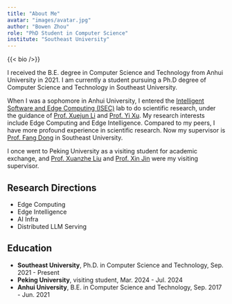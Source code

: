 ```yaml
---
title: "About Me"
avatar: "images/avatar.jpg"
author: "Bowen Zhou"
role: "PhD Student in Computer Science"
institute: "Southeast University"
---
```


{{< bio />}}

I received the B.E. degree in Computer Science and Technology from Anhui University in 2021. I am currently a student pursuing a Ph.D degree of Computer Science and Technology in Southeast University.

When I was a sophomore in Anhui University, I entered the [Intelligent Software and Edge Computing (ISEC)](http://isec.ahu.edu.cn/main.psp) lab to do scientific research, under the guidance of [Prof. Xuejun Li](https://cs.ahu.edu.cn/2018/0323/c20806a276394/page.htm) and [Prof. Yi Xu](https://cs.ahu.edu.cn/2018/1217/c20806a276861/page.htm). My research interests include Edge Computing and Edge Intelligence. Compared to my peers, I have more profound experience in scientific research. Now my supervisor is [Prof. Fang Dong](https://cse.seu.edu.cn/2019/0102/c23024a256994/page.htm) in Southeast University.

I once went to Peking University as a visiting student for academic exchange, and [Prof. Xuanzhe Liu](http://www.liuxuanzhe.com/) and [Prof. Xin Jin](https://xinjin.github.io/) were my visiting supervisor.

## Research Directions

- Edge Computing
- Edge Intelligence
- AI Infra
- Distributed LLM Serving

## Education

- **Southeast University**, Ph.D. in Computer Science and Technology, Sep. 2021 - Present
- **Peking University**, visiting student, Mar. 2024 - Jul. 2024
- **Anhui University**, B.E. in Computer Science and Technology, Sep. 2017 - Jun. 2021
